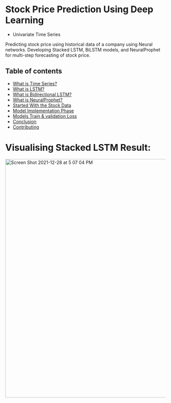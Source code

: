 # Stock Price Prediction Using Deep Learning 

* Univariate Time Series

Predicting stock price using historical data of a company using Neural networks.
Developing Stacked LSTM, BiLSTM models, and NeuralProphet for multi-step forecasting of stock price.



## Table of contents
* [What is Time Series?](#project-info)
* [What is LSTM?](#questions)
* [What is Bidirectional LSTM?](#why-riddet-topic-modeling)
* [What is NeuralProphet?](#tools)
* [Started With the Stock Data](#screenshots)
* [Model Implementation Phase](#status)
* [Models Train & validation Loss](#contact)
* [Conclusion](#license)
* [Contributing](#contributing)

# Visualising Stacked LSTM Result: 


<img width="747" alt="Screen Shot 2021-12-28 at 5 07 04 PM" src="https://user-images.githubusercontent.com/20365333/147840153-3067fe61-d9aa-4618-a2b3-3ea089a3261a.png">




